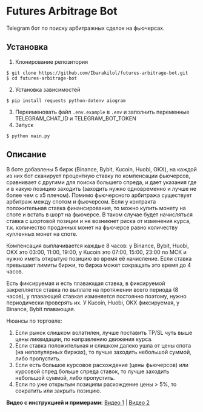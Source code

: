 # Futures Arbitrage Bot

Telegram бот по поиску арбитражных сделок на фьючерсах.

## Установка

1. Клонирование репозитория

```
$ git clone https://github.com/Ibarakilol/futures-arbitrage-bot.git
$ cd futures-arbitrage-bot
```

2. Установка зависимостей

```
$ pip install requests python-dotenv aiogram
```

3. Переименовать файл `.env.example` в `.env` и заполнить переменные TELEGRAM_CHAT_ID и TELEGRAM_BOT_TOKEN
4. Запуск

```
$ python main.py
```

## Описание

В боте добавлены 5 бирж (Binance, Bybit, Kucoin, Huobi, OKX), на каждой из них бот сканирует процентную ставку по компенсации фьючерсов, сравнивает с другими для поиска большего спреда, и дает указания где и в какую позицию заходить (заходить нужно одновременно и лучше не более чем с х5 плечом). Помимо фьючерсного арбитража существует арбитраж между спотом и фьючерсом. Если у контракта положительная ставка финансирования, то можно купить монету на споте и встать в шорт на фьючерсе. В таком случае будет начисляться ставка с шортовой позиции и не возникнет риска от изменения курса, т.к. количество проданных монет на фьючерсе равно количеству купленных монет на споте.

Компенсация выплачивается каждые 8 часов: у Binance, Bybit, Huobi, OKX это 03:00, 11:00, 19:00, у Kucoin это 07:00, 15:00, 23:00 по МСК и нужно иметь открытую позицию во время её начисление. Если ставка превышает лимиты биржи, то биржа может сокращать это время до 4 часов.

Есть фиксируемая и есть плавающая ставка, в фиксируемой закрепляется ставка по выплате на протяжении всего периода (8 часов), у плавающей ставкая изменяется постоянно поэтому, нужно периодически проверять их. У Kucoin, Huobi, OKX фиксируемая, у Binance, Bybit плавающая.

Нюансы по торговле:

1. Если рынок слишком волатилен, лучше поставить TP/SL чуть выше цены ликвидации, по направлению движения курса.
2. Если ставка положительная и слишком далеко ушла от цены спота (на нeпoпyляpных биржах), то лучше заходить небольшой суммой, либо пропустить.
3. Если есть большое курсовое расхождение (цены фьючерсов) или курсовой спред больше спреда ставок, то лучше заходить небольшой суммой, либо пропустить.
4. Если по уже открытым позициям расхождение цены > 5%, то сократить или закрыть позицию.

**Видео с инструкцией и примерами:**
[Видео 1](https://www.youtube.com/watch?v=NfWbw5UaD2o) |
[Видео 2](https://youtu.be/ZjcFk0bDGlk)
